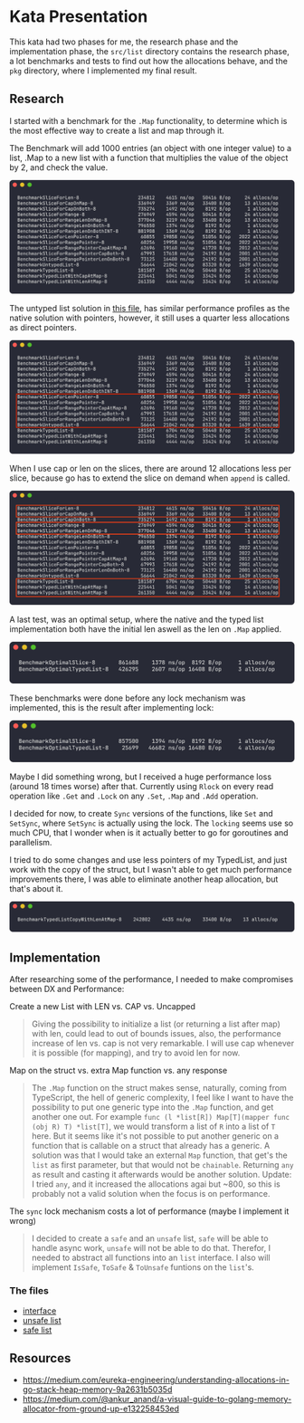 # Kata Presentation

This kata had two phases for me, the research phase and the implementation phase, the `src/list` directory contains the research phase, a lot benchmarks and tests to find out how the allocations behave, and the `pkg` directory, where I implemented my final result.

## Research

I started with a benchmark for the `.Map` functionality, to determine which is the most effective way to create a list and map through it.

The Benchmark will add 1000 entries (an object with one integer value) to a list, .Map to a new list with a function that multiplies the value of the object by 2, and check the value.

![benchmark image](./images/bench_map_0.png)

The untyped list solution in [this file](./src/list/untyped_list.go), has similar performance profiles as the native solution with pointers, however, it still uses a quarter less allocations as direct pointers.

![benchmark comparision for untyped and pointers](./images/bench_map_1.png)

When I use cap or len on the slices, there are around 12 allocations less per slice, because go has to extend the slice on demand when `append` is called.

![benchmark highlights for allocations differences with cap and len](./images/bench_map_2.png)

A last test, was an optimal setup, where the native and the typed list implementation both have the initial len aswell as the len on `.Map` applied.

![benchmark with an optimal setup](./images/map_optimal_bench.png)

These benchmarks were done before any lock mechanism was implemented, this is the result after implementing lock:

![benchmark with an optimal setup after lock implementation](./images/map_optimal_after_lock.png)

Maybe I did something wrong, but I received a huge performance loss (around 18 times worse) after that. Currently using `Rlock` on every read operation like `.Get` and `.Lock` on any `.Set`, `.Map` and `.Add` operation.

I decided for now, to create `Sync` versions of the functions, like `Set` and `SetSync`, where `SetSync` is actually using the lock. The `locking` seems use so much CPU, that I wonder when is it actually better to go for goroutines and parallelism.

I tried to do some changes and use less pointers of my TypedList, and just work with the copy of the struct, but I wasn't able to get much performance improvements there, I was able to eliminate another heap allocation, but that's about it.

![benchmark with copy](./images/bench_map_3.png)

## Implementation

After researching some of the performance, I needed to make compromises between DX and Performance:

Create a new List with LEN vs. CAP vs. Uncapped

> Giving the possibility to initialize a list (or returning a list after map) with len, could lead to out of bounds issues, also, the performance increase of len vs. cap is not very remarkable. I will use cap whenever it is possible (for mapping), and try to avoid len for now.

Map on the struct vs. extra Map function vs. any response

> The `.Map` function on the struct makes sense, naturally, coming from TypeScript, the hell of generic complexity, I feel like I want to have the possibility to put one generic type into the `.Map` function, and get another one out. For example `func (l *list[R]) Map[T](mapper func (obj R) T) *list[T]`, we would transform a list of `R` into a list of `T` here. But it seems like it's not possible to put another generic on a function that is callable on a struct that already has a generic. A solution was that I would take an external `Map` function, that get's the `list` as first parameter, but that would not be `chainable`. Returning `any` as result and casting it afterwards would be another solution. Update: I tried `any`, and it increased the allocations agai but ~800, so this is probably not a valid solution when the focus is on performance.

The `sync` lock mechanism costs a lot of performance (maybe I implement it wrong)

> I decided to create a `safe` and an `unsafe` list, `safe` will be able to handle async work, `unsafe` will not be able to do that. Therefor, I needed to abstract all functions into an `list` interface. I also will implement `IsSafe`, `ToSafe` & `ToUnsafe` funtions on the `list`'s.

### The files

- [interface](./pkg/list/list.go)
- [unsafe list](./pkg/list/unsafe.go)
- [safe list](./pkg/list/safe.go)

## Resources

- https://medium.com/eureka-engineering/understanding-allocations-in-go-stack-heap-memory-9a2631b5035d
- https://medium.com/@ankur_anand/a-visual-guide-to-golang-memory-allocator-from-ground-up-e132258453ed
